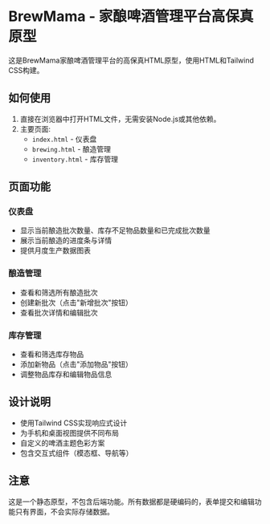 # BrewMama - 家酿啤酒管理平台高保真原型

这是BrewMama家酿啤酒管理平台的高保真HTML原型，使用HTML和Tailwind CSS构建。

## 如何使用

1. 直接在浏览器中打开HTML文件，无需安装Node.js或其他依赖。
2. 主要页面:
   - `index.html` - 仪表盘
   - `brewing.html` - 酿造管理
   - `inventory.html` - 库存管理

## 页面功能

### 仪表盘
- 显示当前酿造批次数量、库存不足物品数量和已完成批次数量
- 展示当前酿造的进度条与详情
- 提供月度生产数据图表

### 酿造管理
- 查看和筛选所有酿造批次
- 创建新批次（点击"新增批次"按钮）
- 查看批次详情和编辑批次

### 库存管理
- 查看和筛选库存物品
- 添加新物品（点击"添加物品"按钮）
- 调整物品库存和编辑物品信息

## 设计说明

- 使用Tailwind CSS实现响应式设计
- 为手机和桌面视图提供不同布局
- 自定义的啤酒主题色彩方案
- 包含交互式组件（模态框、导航等）

## 注意

这是一个静态原型，不包含后端功能。所有数据都是硬编码的，表单提交和编辑功能只有界面，不会实际存储数据。 